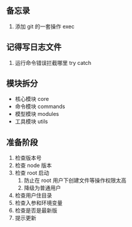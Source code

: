 ## 备忘录

1. 添加 git 的一套操作 exec



## 记得写日志文件

1. 运行命令错误拦截哪里  try catch



## 模块拆分

- 核心模块 core
- 命令模块 commands
- 模型模块 modules
- 工具模块 utils



## 准备阶段

1. 检查版本号
2. 检查 node 版本
3. 检查 root 启动
   1. 防止在 root 用户下创建文件等操作权限太高
   2. 降级为普通用户
4. 检查用户住目录
5. 检查入参和环境变量
6. 检查是否是最新版
7. 提示更新






